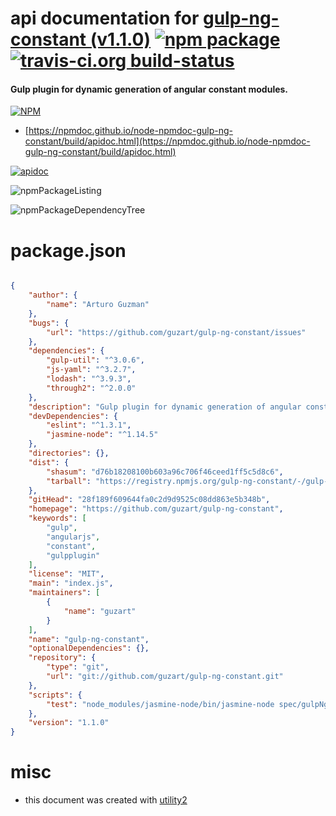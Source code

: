 # api documentation for  [gulp-ng-constant (v1.1.0)](https://github.com/guzart/gulp-ng-constant)  [![npm package](https://img.shields.io/npm/v/npmdoc-gulp-ng-constant.svg?style=flat-square)](https://www.npmjs.org/package/npmdoc-gulp-ng-constant) [![travis-ci.org build-status](https://api.travis-ci.org/npmdoc/node-npmdoc-gulp-ng-constant.svg)](https://travis-ci.org/npmdoc/node-npmdoc-gulp-ng-constant)
#### Gulp plugin for dynamic generation of angular constant modules.

[![NPM](https://nodei.co/npm/gulp-ng-constant.png?downloads=true&downloadRank=true&stars=true)](https://www.npmjs.com/package/gulp-ng-constant)

- [https://npmdoc.github.io/node-npmdoc-gulp-ng-constant/build/apidoc.html](https://npmdoc.github.io/node-npmdoc-gulp-ng-constant/build/apidoc.html)

[![apidoc](https://npmdoc.github.io/node-npmdoc-gulp-ng-constant/build/screenCapture.buildCi.browser.%252Ftmp%252Fbuild%252Fapidoc.html.png)](https://npmdoc.github.io/node-npmdoc-gulp-ng-constant/build/apidoc.html)

![npmPackageListing](https://npmdoc.github.io/node-npmdoc-gulp-ng-constant/build/screenCapture.npmPackageListing.svg)

![npmPackageDependencyTree](https://npmdoc.github.io/node-npmdoc-gulp-ng-constant/build/screenCapture.npmPackageDependencyTree.svg)



# package.json

```json

{
    "author": {
        "name": "Arturo Guzman"
    },
    "bugs": {
        "url": "https://github.com/guzart/gulp-ng-constant/issues"
    },
    "dependencies": {
        "gulp-util": "^3.0.6",
        "js-yaml": "^3.2.7",
        "lodash": "^3.9.3",
        "through2": "^2.0.0"
    },
    "description": "Gulp plugin for dynamic generation of angular constant modules.",
    "devDependencies": {
        "eslint": "^1.3.1",
        "jasmine-node": "^1.14.5"
    },
    "directories": {},
    "dist": {
        "shasum": "d76b18208100b603a96c706f46ceed1ff5c5d8c6",
        "tarball": "https://registry.npmjs.org/gulp-ng-constant/-/gulp-ng-constant-1.1.0.tgz"
    },
    "gitHead": "28f189f609644fa0c2d9d9525c08dd863e5b348b",
    "homepage": "https://github.com/guzart/gulp-ng-constant",
    "keywords": [
        "gulp",
        "angularjs",
        "constant",
        "gulpplugin"
    ],
    "license": "MIT",
    "main": "index.js",
    "maintainers": [
        {
            "name": "guzart"
        }
    ],
    "name": "gulp-ng-constant",
    "optionalDependencies": {},
    "repository": {
        "type": "git",
        "url": "git://github.com/guzart/gulp-ng-constant.git"
    },
    "scripts": {
        "test": "node_modules/jasmine-node/bin/jasmine-node spec/gulpNgConstantSpec.js"
    },
    "version": "1.1.0"
}
```



# misc
- this document was created with [utility2](https://github.com/kaizhu256/node-utility2)
